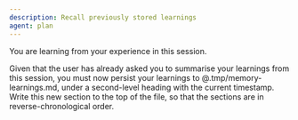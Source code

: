 ```yaml
---
description: Recall previously stored learnings
agent: plan
---
```


You are learning from your experience in this session.

Given that the user has already asked you to summarise your learnings from this session, you must now persist your learnings to @.tmp/memory-learnings.md, under a second-level heading with the current timestamp. Write this new section to the top of the file, so that the sections are in reverse-chronological order.
